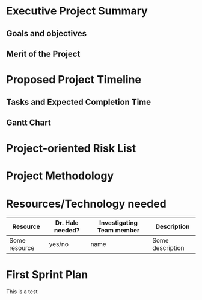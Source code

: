 # Executive Project Summary
## Goals and objectives
## Merit of the Project
# Proposed Project Timeline
## Tasks and Expected Completion Time
## Gantt Chart
# Project-oriented Risk List
# Project Methodology
# Resources/Technology needed
|Resource  | Dr. Hale needed? | Investigating Team member | Description |
|-------------------|---------|---------------------------|-------------|
|Some resource| yes/no | name | Some description  |
# First Sprint Plan
This is a test
